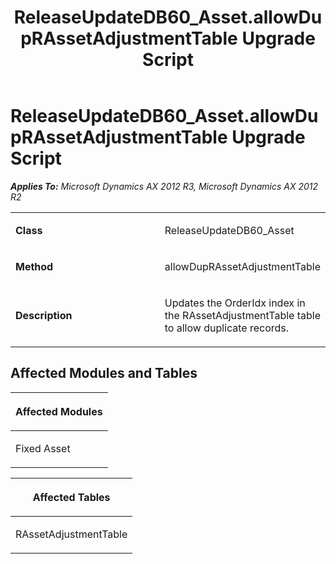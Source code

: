 ﻿---
title: ReleaseUpdateDB60_Asset.allowDupRAssetAdjustmentTable Upgrade Script
TOCTitle: ReleaseUpdateDB60_Asset.allowDupRAssetAdjustmentTable Upgrade Script
ms:assetid: 22751058-188e-400b-6193-29d25e4ee0cc
ms:mtpsurl: https://msdn.microsoft.com/en-us/library/JJ684949(v=AX.60)
ms:contentKeyID: 49707150
ms.date: 05/18/2015
mtps_version: v=AX.60
---

# ReleaseUpdateDB60\_Asset.allowDupRAssetAdjustmentTable Upgrade Script 


_**Applies To:** Microsoft Dynamics AX 2012 R3, Microsoft Dynamics AX 2012 R2_

<table>
<colgroup>
<col style="width: 50%" />
<col style="width: 50%" />
</colgroup>
<tbody>
<tr class="odd">
<td><p><strong>Class</strong></p></td>
<td><p>ReleaseUpdateDB60_Asset</p></td>
</tr>
<tr class="even">
<td><p><strong>Method</strong></p></td>
<td><p>allowDupRAssetAdjustmentTable</p></td>
</tr>
<tr class="odd">
<td><p><strong>Description</strong></p></td>
<td><p>Updates the OrderIdx index in the RAssetAdjustmentTable table to allow duplicate records.</p></td>
</tr>
</tbody>
</table>


## Affected Modules and Tables

<table>
<colgroup>
<col style="width: 100%" />
</colgroup>
<thead>
<tr class="header">
<th><p>Affected Modules</p></th>
</tr>
</thead>
<tbody>
<tr class="odd">
<td><p>Fixed Asset</p></td>
</tr>
</tbody>
</table>


<table>
<colgroup>
<col style="width: 100%" />
</colgroup>
<thead>
<tr class="header">
<th><p>Affected Tables</p></th>
</tr>
</thead>
<tbody>
<tr class="odd">
<td><p>RAssetAdjustmentTable</p></td>
</tr>
</tbody>
</table>

  



